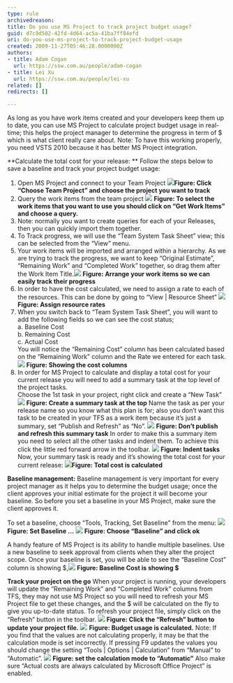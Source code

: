 ```yaml
---
type: rule
archivedreason: 
title: Do you use MS Project to track project budget usage?
guid: d7c9d502-42fd-4d64-ac5a-41ba7ff84efd
uri: do-you-use-ms-project-to-track-project-budget-usage
created: 2009-11-27T05:46:28.0000000Z
authors:
- title: Adam Cogan
  url: https://ssw.com.au/people/adam-cogan
- title: Lei Xu
  url: https://ssw.com.au/people/lei-xu
related: []
redirects: []

---
```


As long as you have work items created and your developers keep them up to date, you can use MS Project to calculate project budget usage in real-time; this helps the project manager to determine the progress in term of $ which is what client really care about. 
 Note: To have this working properly, you need VSTS 2010 because it has better MS Project integration. 

<!--endintro-->
**Calculate the total cost for your release:
** Follow the steps below to save a baseline and track your project budget usage:

1. Open MS Project and connect to your Team Project ![](ChooseTeamProject_Small.jpg)**Figure: Click “Choose Team Project” and choose the project you want to track**
2. Query the work items from the team project ![](QueryTheWorkItem_Small.jpg) **Figure: To select the work items that you want to use you should click on “Get Work Items” and choose a query.**
3. Note: normally you want to create queries for each of your Releases, then you can quickly import them together.
4. To Track progress, we will use the “Team System Task Sheet” view; this can be selected from the “View” menu.
5. Your work items will be imported and arranged within a hierarchy. As we are trying to track the progress, we want to keep “Original Estimate”, “Remaining Work” and “Completed Work” together, so drag them after the Work Item Title.![](ArrangeWorkItems_Small.jpg) **Figure: Arrange your work items so we can easily track their progress**
6. In order to have the cost calculated, we need to assign a rate to each of the resources. This can be done by going to “View | Resource Sheet”
![](AssignResourceRates.jpg) **Figure: Assign resource rates**
7. When you switch back to “Team System Task Sheet”, you will want to add the following fields so we can see the cost status;
<br>      a.  Baseline Cost
<br>      b. Remaining Cost
<br>      c. Actual Cost 
<br>    You will notice the “Remaining Cost” column has been calculated based on the “Remaining Work” column and the Rate we entered for each task. 
![](CostColumn_Small.jpg) **Figure: Showing the cost columns**
8. In order for MS Project to calculate and display a total cost for your current release you will need to add a summary task at the top level of the project tasks.
<br>    Choose the 1st task in your project, right click and create a “New Task” 
![](SummaryTask.jpg) **Figure: Create a summary task at the top** Name the task as per your release name so you know what this plan is for; also you don’t want this task to be created in your TFS as a work item because it’s just a summary, set “Publish and Refresh” as “No”. 
![](NoPublishAndRefresh.jpg) **Figure: Don’t publish and refresh this summary task** In order to make this a summary item you need to select all the other tasks and indent them. To achieve this click the little red forward arrow in the toolbar.
![](IndentTask_Small.jpg) **Figure: Indent tasks** Now, your summary task is ready and it’s showing the total cost for your current release: ![](TotalCost_Small.jpg)**Figure: Total cost is calculated**


**Baseline management:** 
 Baseline management is very important for every project manager as it helps you to determine the budget usage; once the client approves your initial estimate for the project it will become your baseline. So before you set a baseline in your MS Project, make sure the client approves it.

To set a baseline, choose “Tools, Tracking, Set Baseline” from the menu: ![](SetBaseline_Small.jpg) **Figure: Set Baseline …** ![](ChooseBaseline.jpg) **Figure: Choose “Baseline” and click ok**

A handy feature of MS Project is its ability to handle multiple baselines. Use a new baseline to seek approval from clients when they alter the project scope. 
 Once your baseline is set, you will be able to see the “Baseline Cost” column is showing $,![](BaselineCost_Small.jpg) **Figure: Baseline Cost is showing $**

**Track your project on the go** 
 When your project is running, your developers will update the “Remaining Work” and “Completed Work” columns from TFS, they may not use MS Project so you will need to refresh your MS Project file to get these changes, and the $ will be calculated on the fly to give you up-to-date status.
 To refresh your project file, simply click on the “Refresh” button in the toolbar. ![](RefreshProject.jpg) **Figure: Click the “Refresh” button to update your project file.** ![](BudgetUsage_Small.jpg) **Figure: Budget usage is calculated.** Note: If you find that the values are not calculating properly, it may be that the calculation mode is set incorrectly. If pressing F9 updates the values you should change the setting “Tools | Options | Calculation” from “Manual” to “Automatic”.
![](CalculationMode_Small.jpg) **Figure: set the calculation mode to “Automatic”** Also make sure “Actual costs are always calculated by Microsoft Office Project” is enabled.
